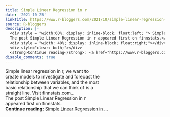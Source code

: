 ```yaml
---
title: Simple Linear Regression in r
date: '2021-10-25'
linkTitle: https://www.r-bloggers.com/2021/10/simple-linear-regression-in-r/
source: R-bloggers
description: |-
  <div style = "width:60%; display: inline-block; float:left; "> Simple linear regression in r, we want to create models to investigate and forecast the relationship between variables, and the most basic relationship that we can think of is a straight line. Visit finnstats.com...<br />
  The post Simple Linear Regression in r appeared first on finnstats.</div>
  <div style = "width: 40%; display: inline-block; float:right;"></div>
  <div style="clear: both;"></div>
  <strong>Continue reading</strong>: <a href="https://www.r-bloggers.com/2021/10/simple-linear-regression-in-r/">Simple Linear Regression in ...
disable_comments: true
---
```

<div style = "width:60%; display: inline-block; float:left; "> Simple linear regression in r, we want to create models to investigate and forecast the relationship between variables, and the most basic relationship that we can think of is a straight line. Visit finnstats.com...<br />
The post Simple Linear Regression in r appeared first on finnstats.</div>
<div style = "width: 40%; display: inline-block; float:right;"></div>
<div style="clear: both;"></div>
<strong>Continue reading</strong>: <a href="https://www.r-bloggers.com/2021/10/simple-linear-regression-in-r/">Simple Linear Regression in ...